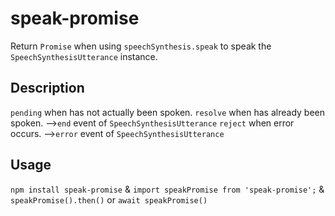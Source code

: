 # speak-promise

Return `Promise` when using `speechSynthesis.speak` to speak the `SpeechSynthesisUtterance` instance.

## Description
`pending` when has not actually been spoken.
`resolve` when has already been spoken.
  -->`end` event of `SpeechSynthesisUtterance`
`reject` when error occurs.
  -->`error` event of `SpeechSynthesisUtterance`
## Usage
`npm install speak-promise`
&
`import speakPromise from 'speak-promise';`
&
`speakPromise().then()` or `await speakPromise()`